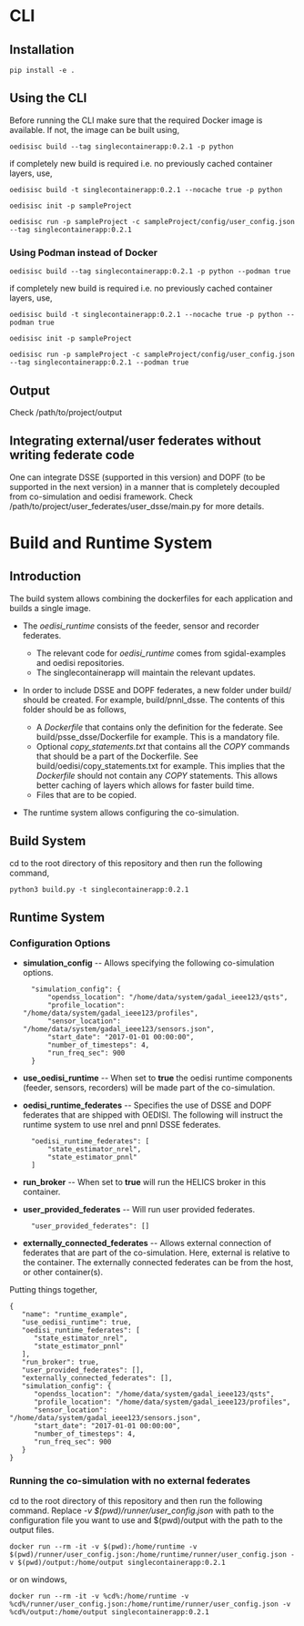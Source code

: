 # CLI

## Installation

```
pip install -e .
```

## Using the CLI

Before running the CLI make sure that the required Docker image is available. If not, the image can be built using,

```
oedisisc build --tag singlecontainerapp:0.2.1 -p python
```

if completely new build is required i.e. no previously cached container layers, use,

```
oedisisc build -t singlecontainerapp:0.2.1 --nocache true -p python
```

```
oedisisc init -p sampleProject
```

```
oedisisc run -p sampleProject -c sampleProject/config/user_config.json --tag singlecontainerapp:0.2.1
```

### Using Podman instead of Docker

```
oedisisc build --tag singlecontainerapp:0.2.1 -p python --podman true
```

if completely new build is required i.e. no previously cached container layers, use,

```
oedisisc build -t singlecontainerapp:0.2.1 --nocache true -p python --podman true
```

```
oedisisc init -p sampleProject
```

```
oedisisc run -p sampleProject -c sampleProject/config/user_config.json --tag singlecontainerapp:0.2.1 --podman true
```


## Output

Check /path/to/project/output

## Integrating external/user federates without writing federate code

One can integrate DSSE (supported in this version) and DOPF (to be supported in the next version) in a manner that is completely decoupled from co-simulation and oedisi framework. Check /path/to/project/user_federates/user_dsse/main.py for more details.

# Build and Runtime System

## Introduction
The build system allows combining the dockerfiles for each application and builds a single image.

* The *oedisi_runtime* consists of the feeder, sensor and recorder federates.
	* The relevant code for *oedisi_runtime* comes from sgidal-examples and oedisi repositories.
	* The singlecontainerapp will maintain the relevant updates.
* In order to include DSSE and DOPF federates, a new folder under build/ should be created. For example, build/pnnl_dsse. The contents of this folder should be as follows,
	* A *Dockerfile* that contains only the definition for the federate. See build/psse_dsse/Dockerfile for example. This is a mandatory file.
	* Optional *copy_statements.txt* that contains all the *COPY* commands that should be a part of the Dockerfile. See build/oedisi/copy_statements.txt for example. This implies that the *Dockerfile* should not contain any *COPY* statements. This allows better caching of layers which allows for faster build time.
	* Files that are to be copied.

* The runtime system allows configuring the co-simulation.

## Build System
cd to the root directory of this repository and then run the following command,

```
python3 build.py -t singlecontainerapp:0.2.1
```

## Runtime System

### Configuration Options

* **simulation_config** -- Allows specifying the following co-simulation options.

		"simulation_config": {
			"opendss_location": "/home/data/system/gadal_ieee123/qsts",
			"profile_location": "/home/data/system/gadal_ieee123/profiles",
			"sensor_location": "/home/data/system/gadal_ieee123/sensors.json",
			"start_date": "2017-01-01 00:00:00",
			"number_of_timesteps": 4,
			"run_freq_sec": 900
		}

* **use_oedisi_runtime** -- When set to **true** the oedisi runtime components (feeder, sensors, recorders) will be made part of the co-simulation.

* **oedisi_runtime_federates** -- Specifies the use of DSSE and DOPF federates that are shipped with OEDISI. The following will instruct the runtime system to use nrel and pnnl DSSE federates.

		"oedisi_runtime_federates": [
			"state_estimator_nrel",
			"state_estimator_pnnl"
		]


* **run_broker** -- When set to **true** will run the HELICS broker in this container.

* **user_provided_federates** -- Will run user provided federates.

		"user_provided_federates": []

* **externally_connected_federates** -- Allows external connection of federates that are part of the co-simulation. Here, external is relative to the container. The externally connected federates can be from the host, or other container(s).

Putting things together,

```
{
   "name": "runtime_example",
   "use_oedisi_runtime": true,
   "oedisi_runtime_federates": [
      "state_estimator_nrel",
      "state_estimator_pnnl"
   ],
   "run_broker": true,
   "user_provided_federates": [],
   "externally_connected_federates": [],
   "simulation_config": {
      "opendss_location": "/home/data/system/gadal_ieee123/qsts",
      "profile_location": "/home/data/system/gadal_ieee123/profiles",
      "sensor_location": "/home/data/system/gadal_ieee123/sensors.json",
      "start_date": "2017-01-01 00:00:00",
      "number_of_timesteps": 4,
      "run_freq_sec": 900
   }
}
```

### Running the co-simulation with no external federates
cd to the root directory of this repository and then run the following command. Replace *-v $(pwd)/runner/user_config.json* with path to the configuration file you want to use and $(pwd)/output with the path to the output files.

```
docker run --rm -it -v $(pwd):/home/runtime -v $(pwd)/runner/user_config.json:/home/runtime/runner/user_config.json -v $(pwd)/output:/home/output singlecontainerapp:0.2.1
```
or on windows,

```
docker run --rm -it -v %cd%:/home/runtime -v %cd%/runner/user_config.json:/home/runtime/runner/user_config.json -v %cd%/output:/home/output singlecontainerapp:0.2.1
```
